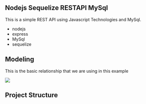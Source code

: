 ## Nodejs Sequelize RESTAPI MySql

This is a simple REST API using Javascript Technologies and MySql.

- nodejs
- express
- MySql
- sequelize

## Modeling

This is the basic relationship that we are using in this example

![](./docs/diagram.png)

## Project Structure
